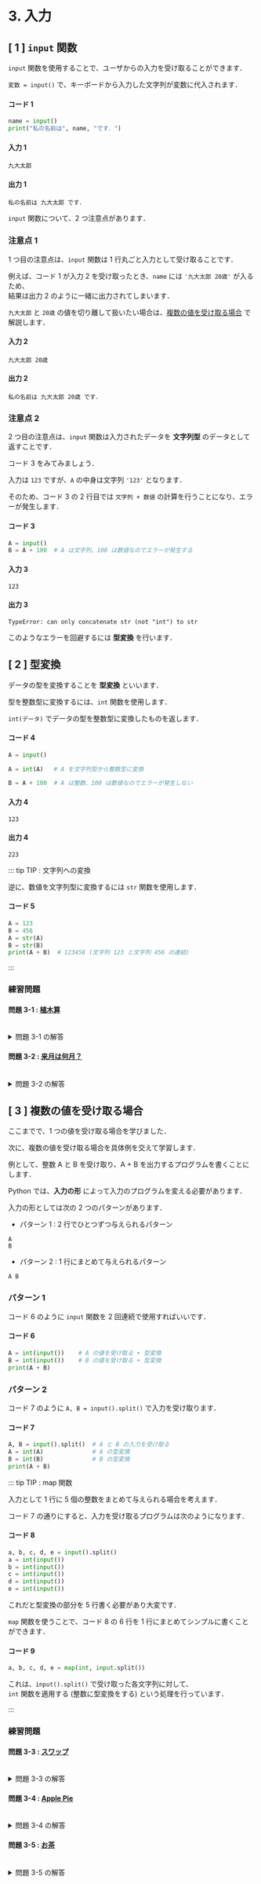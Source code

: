 # 3. 入力

## [ 1 ] `input` 関数

`input` 関数を使用することで、ユーザからの入力を受け取ることができます．

`変数 = input()` で、キーボードから入力した文字列が変数に代入されます．

#### コード 1

``` py
name = input()
print("私の名前は", name, "です．")
```

#### 入力 1

``` in
九大太郎
```

#### 出力 1

``` out
私の名前は 九大太郎 です．
```

`input` 関数について、2 つ注意点があります．

### 注意点 1

1 つ目の注意点は、`input` 関数は 1 行丸ごと入力として受け取ることです．

例えば、コード 1 が入力 2 を受け取ったとき、`name` には `'九大太郎 20歳'` が入るため、<br>
結果は出力 2 のように一緒に出力されてしまいます．

`九大太郎` と `20歳` の値を切り離して扱いたい場合は、[複数の値を受け取る場合](./03.md#複数の値を受け取る場合) で解説します．

#### 入力 2

``` in
九大太郎 20歳
```

#### 出力 2

``` out
私の名前は 九大太郎 20歳 です．
```

### 注意点 2

2 つ目の注意点は、`input` 関数は入力されたデータを **文字列型** のデータとして返すことです．

コード 3 をみてみましょう．

入力は `123` ですが、`A` の中身は文字列 `'123'` となります．

そのため、コード 3 の 2 行目では `文字列 + 数値` の計算を行うことになり、エラーが発生します．

#### コード 3

``` py
A = input()
B = A + 100  # A は文字列、100 は数値なのでエラーが発生する
```

#### 入力 3

``` in
123
```

#### 出力 3

``` out
TypeError: can only concatenate str (not "int") to str
```

このようなエラーを回避するには **型変換** を行います．

## [ 2 ] 型変換

データの型を変換することを **型変換** といいます．

型を整数型に変換するには、`int` 関数を使用します．

`int(データ)` でデータの型を整数型に変換したものを返します．

#### コード 4

``` py {3}
A = input()

A = int(A)   # A を文字列型から整数型に変換

B = A + 100  # A は整数、100 は数値なのでエラーが発生しない
```

#### 入力 4

``` in
123
```

#### 出力 4

``` out
223
```

::: tip TIP : 文字列への変換

逆に、数値を文字列型に変換するには `str` 関数を使用します．

#### コード 5

``` py
A = 123
B = 456
A = str(A)
B = str(B)
print(A + B)  # 123456 (文字列 123 と文字列 456 の連結)
```

:::

### 練習問題

#### 問題 3-1 : [植木算](https://atcoder.jp/contests/abc007/tasks/abc007_1)

<br>
<details><summary>問題 3-1 の解答</summary><div>

``` py
n = int(input())
print(n - 1)
```

</div></details>

#### 問題 3-2 : [来月は何月？](https://atcoder.jp/contests/abc011/tasks/abc011_1)

<br>
<details><summary>問題 3-2 の解答</summary><div>

``` py
N = int(input())
print((N + 1) % 12)
```

</div></details>

## [ 3 ] 複数の値を受け取る場合

ここまでで、1 つの値を受け取る場合を学びました．

次に、複数の値を受け取る場合を具体例を交えて学習します．

例として、整数 A と B を受け取り、A + B を出力するプログラムを書くことにします．

Python では、**入力の形** によって入力のプログラムを変える必要があります．

入力の形としては次の 2 つのパターンがあります．

- パターン 1 : 2 行でひとつずつ与えられるパターン

``` in
A
B
```

- パターン 2 : 1 行にまとめて与えられるパターン

``` in
A B
```

### パターン 1

コード 6 のように `input` 関数を 2 回連続で使用すればいいです．

#### コード 6

``` py {1-2}
A = int(input())    # A の値を受け取る + 型変換
B = int(input())    # B の値を受け取る + 型変換
print(A + B)
```

### パターン 2

コード 7 のように `A, B = input().split()` で入力を受け取ります．

#### コード 7

``` py {1-3}
A, B = input().split()  # A と B の入力を受け取る
A = int(A)              # A の型変換
B = int(B)              # B の型変換
print(A + B)
```

::: tip TIP : map 関数

入力として 1 行に 5 個の整数をまとめて与えられる場合を考えます．

コード 7 の通りにすると、入力を受け取るプログラムは次のようになります．

#### コード 8

``` py
a, b, c, d, e = input().split()
a = int(input())
b = int(input())
c = int(input())
d = int(input())
e = int(input())
```

これだと型変換の部分を 5 行書く必要があり大変です．

`map` 関数を使うことで、コード 8 の 6 行を 1 行にまとめてシンプルに書くことができます．

#### コード 9

``` py
a, b, c, d, e = map(int, input.split())
```

これは、`input().split()` で受け取った各文字列に対して、<br>
`int` 関数を適用する (整数に型変換をする) という処理を行っています．

:::

### 練習問題

#### 問題 3-3 : [スワップ](https://atcoder.jp/contests/abc012/tasks/abc012_1)

<br>
<details><summary>問題 3-3 の解答</summary><div>

``` py
a, b = map(int, input().split())
print(b, a)
```

</div></details>

#### 問題 3-4 : [Apple Pie](https://atcoder.jp/contests/abc128/tasks/abc128_a)

<br>
<details><summary>問題 3-4 の解答</summary><div>

``` py
A, P = map(int, input().split())
print((3 * A + P) // 2)
```

</div></details>

#### 問題 3-5 : [お茶](https://atcoder.jp/contests/abc036/tasks/abc036_a)

<br>
<details><summary>問題 3-5 の解答</summary><div>

``` py
A, B = map(int, input().split())
print((B + A - 1) // A)
```

- `B / A` の小数点を切り上げた整数は `(B + A - 1) // A` で表せます．<br>
実際に `A = 12, B = 100` を入れてみて手計算で確かめてみましょう．

</div></details>

